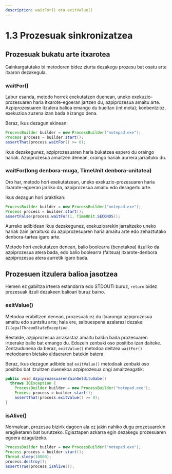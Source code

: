 ```yaml
---
description: waitFor() eta exitValue()
---
```


# 1.3 Prozesuak sinkronizatzea

## Prozesuak bukatu arte itxarotea

Gainkargatutako bi metodoren bidez ziurta dezakegu prozesu bat osatu arte itxaron dezakegula.

### waitFor()

Labur esanda, metodo horrek exekutatzen duenean, uneko exekuzio-prozesuaren haria itxarote-egoeran jartzen du, azpiprozesua amaitu arte. Azpiprozesuaren itzulera balioa emango du bueltan (int mota); konbentzioz, exekuzioa zuzena izan bada `0` izango dena.&#x20;

Beraz, ikus dezagun ekinean:

```java
ProcessBuilder builder = new ProcessBuilder("notepad.exe");
Process process = builder.start();
assertThat(process.waitFor() >= 0);
```

Ikus dezakegunez, azpiprozesuaren haria bukatzea espero du oraingo hariak. Azpiprozesua amaitzen denean, oraingo hariak aurrera jarraituko du.

### **waitFor(long denbora-muga, TimeUnit denbora-unitatea)** <a href="#bd-waitfor-method-1" id="bd-waitfor-method-1"></a>

Oro har, metodo hori exekutatzean, uneko exekuzio-prozesuaren haria itxarote-egoeran jarriko da, azpiprozesua amaitu edo desagertu arte.

Ikus dezagun hori praktikan:

```java
ProcessBuilder builder = new ProcessBuilder("notepad.exe");
Process process = builder.start();
assertFalse(process.waitFor(1, TimeUnit.SECONDS));
```

Aurreko adibidean ikus dezakegunez, exekuzioarekin jarraitzeko uneko hariak zain jarraituko du azpiprozesuaren haria amaitu arte edo zehaztutako denbora-tartea igaro arte.

Metodo hori exekutatzen denean, balio boolearra (benetakoa) itzuliko da azpiprozesua atera bada, edo balio boolearra (faltsua) itxarote-denbora azpiprozesua atera aurretik igaro bada.

## Prozesuen itzulera balioa jasotzea

Hemen ez gabiltza irteera estandarra edo STDOUTi buruz, `return` bidez prozesuak itzuli dezakeen balioari buruz baino.&#x20;

### exitValue()

Metodoa erabiltzen denean, prozesuak ez du itxarongo azpiprozesua amaitu edo suntsitu arte; hala ere, salbuespena azalarazi dezake: _`IllegalThreadStateException`_.

Bestalde, azpiprozesua arrakastaz amaitu baldin bada prozesuaren irteerako balio bat emango du. Edozein zenbaki oso positibo izan daiteke. Zentzudunena da beraz, `exitValue()` metodoa deitzea `waitFor()` metodoaren bietako aldaeraren batekin batera.&#x20;

Beraz, ikus dezagun adibide bat `exitValue()` metodoak zenbaki oso positibo bat itzultzen duenekoa azpiprozesua ongi amaitzeagatik:

```java
public void AzpiprozesuarenZainGeldituGabe() 
  throws IOException {
    ProcessBuilder builder = new ProcessBuilder("notepad.exe");
    Process process = builder.start();
    assertThat(process.exitValue() >= 0);
}
```

### isAlive()

Normalean, prozesua bizirik dagoen ala ez jakin nahiko dugu prozesuarekin eragiketaren bat burutzeko. Egiaztapen azkarra egin dezakegu prozesuaren egoera ezagutzeko.

```java
ProcessBuilder builder = new ProcessBuilder("notepad.exe");
Process process = builder.start();
Thread.sleep(10000);
process.destroy();
assertTrue(process.isAlive());
```
